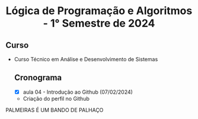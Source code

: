 <h1 align="center">
  Lógica de Programação e Algoritmos - 1° Semestre de 2024
</h1>

## Curso
- Curso Técnico em Análise e Desenvolvimento de Sistemas

  ## Cronograma
  - [x] aula 04 - Introdução ao Github (07/02/2024)
  - Criação do perfil no Github




PALMEIRAS É UM BANDO DE PALHAÇO